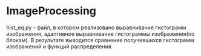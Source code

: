 # ImageProcessing

hist_eq.py - файл, в котором реализовано выравнивание гистограмм изображения, адаптивное выравнивание гистограммы изображения(по блокам). В результате выводится сравнение получившихся гистограмм изображений и функций распределения.
